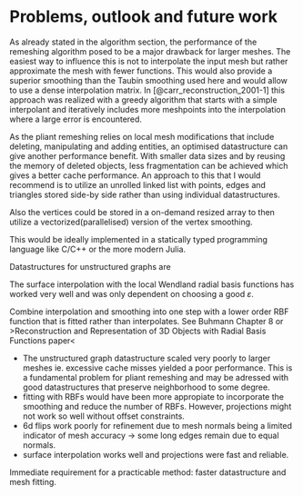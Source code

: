 
# Problems, outlook and future work

As already stated in the algorithm section, the performance of the remeshing algorithm posed to be a major drawback for larger meshes.
The easiest way to influence this is not to interpolate the input mesh but rather approximate the mesh with fewer functions.
This would also provide a superior smoothing than the Taubin smoothing used here and would allow to use a dense interpolation matrix.
In [@carr_reconstruction_2001-1] this approach was realized with a greedy algorithm that starts with a simple interpolant and
iteratively includes more meshpoints into the interpolation where
a large error is encountered.


As the pliant remeshing relies on local mesh modifications that include deleting, manipulating and adding entities,
an optimised datastructure can give another performance benefit. With smaller data sizes and by reusing the memory of 
deleted objects, less fragmentation can be achieved which gives a better cache performance. 
An approach to this that I would recommend is to utilize an unrolled linked list with points, edges and triangles 
stored side-by side rather than using individual datastructures. 

Also the vertices could be stored in a on-demand resized array to then utilize a vectorized(parallelised) version of the vertex smoothing.



This would be ideally implemented in a statically typed programming language like C/C++ or the more modern Julia.


Datastructures for unstructured graphs are 

The surface interpolation with the local Wendland radial basis functions has worked very well and was only dependent on choosing
a good $\varepsilon$.



Combine interpolation and smoothing into one step with a lower order RBF function that is fitted rather than interpolates.
See Buhmann Chapter 8 or >Reconstruction and Representation of 3D Objects with Radial Basis
Functions paper<

- The unstructured graph datastructure scaled very poorly to larger meshes ie. excessive cache misses yielded a poor performance.
  This is a fundamental problem for pliant remeshing and may be adressed with good datastructures that preserve neighborhood to some degree. 
- fitting with RBFs would have been more appropiate to incorporate the smoothing and reduce the number of RBFs.
  However, projections might not work so well without offset constraints.
- 6d flips work poorly for refinement due to mesh normals being a limited indicator of mesh accuracy -> some long edges remain due to equal normals.
- surface interpolation works well and projections were fast and reliable.

Immediate requirement for a practicable method: faster datastructure and mesh fitting.
